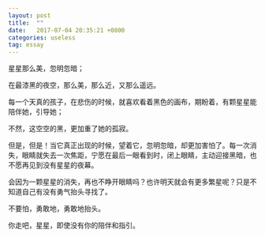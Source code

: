 ```yaml
---
layout: post
title:  ""
date:   2017-07-04 20:35:21 +0800
categories: useless
tag: essay
---
```

星星那么美，忽明忽暗；

在最漆黑的夜空，那么美，那么近，又那么遥远。

每一个天真的孩子，在悲伤的时候，就喜欢看着黑色的画布，期盼着，有颗星星能陪伴她，引导她；

不然，这空空的黑，更加重了她的孤寂。

但是，但是！当它真正出现的时候，望着它，忽明忽暗，却更加害怕了。每一次消失，眼睛就失去一次焦距，宁愿在最后一眼看到时，闭上眼睛，主动迎接黑暗，也不愿再见到没有星星的夜幕。

会因为一颗星星的消失，再也不睁开眼睛吗？也许明天就会有更多繁星呢？只是不知道自己有没有勇气抬头寻找了。

不要怕，勇敢地，勇敢地抬头。

你走吧，星星，即使没有你的陪伴和指引。
